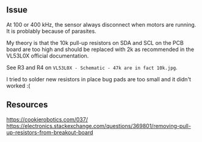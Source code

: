 ## Issue

At 100 or 400 kHz, the sensor always disconnect when motors are running.
It is problably because of parasites.

My theory is that the 10k pull-up resistors on SDA and SCL on the PCB board are too high and should be replaced with 2k as recommended in the VL53L0X official documentation.

See R3 and R4 on `VL53L0X - Schematic - 47k are in fact 10k.jpg`.

I tried to solder new resistors in place bug pads are too small and it didn't worked :(


## Resources

https://cookierobotics.com/037/
https://electronics.stackexchange.com/questions/369801/removing-pull-up-resistors-from-breakout-board

